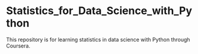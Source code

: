 # Statistics_for_Data_Science_with_Python
This repository is for learning statistics in data science with Python through Coursera.
